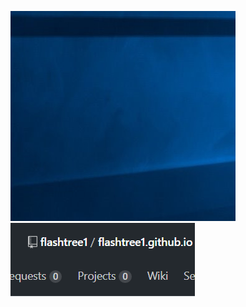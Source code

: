 ![im](https://github.com/flashtree1/flashtree1.github.io/blob/master/im/%E6%8D%95%E8%8E%B7.PNG)
![im](./im/2.PNG)
